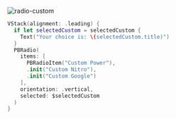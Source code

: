 ![radio-custom](https://github.com/powerhome/playbook/assets/92755007/3eab180b-0550-4d7e-b562-84a007690218)

```swift
VStack(alignment: .leading) {
  if let selectedCustom = selectedCustom {
    Text("Your choice is: \(selectedCustom.title)")
  }
  PBRadio(
    items: [
      PBRadioItem("Custom Power"),
      .init("Custom Nitro"),
      .init("Custom Google")
    ],
    orientation: .vertical,
    selected: $selectedCustom
  )
}
```
